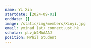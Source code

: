 ```yaml
---
name: Yi Xin
startdate: [2024-09-01]
enddate: []
image: /static/img/members/Xinyi.jpg
email: yxinad (at) connect.ust.hk
scholar: pLvjW4MAAAAJ
position: MPhil Student
---
```

